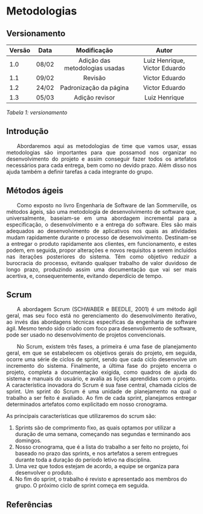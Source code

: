 # Metodologias
## Versionamento

| Versão | Data | Modificação | Autor |
|-|-|:-:|:-:|
| 1.0 | 08/02 | Adição das metodologias usadas | Luiz Henrique, Victor Eduardo |
| 1.1 | 09/02 | Revisão | Victor Eduardo |
| 1.2 | 24/02 | Padronização da página | Victor Eduardo |
| 1.3 | 05/03 | Adição revisor | Luiz Henrique |


*Tabela 1: versionamento*

## Introdução
<p align="justify">&emsp;&emsp;Abordaremos aqui as metodologias de time que vamos usar, essas metodologias são importantes para que possamod nos organizar no desenvolvimento do projeto e assim conseguir fazer todos os artefatos necessários para cada entrega, bem como no devido prazo. Além disso nos ajuda também a definir tarefas a cada integrante do grupo.</p>

## Métodos ágeis

<p align="justify">&emsp;&emsp;Como exposto no livro Engenharia de Software de Ian Sommerville, os métodos ágeis, são uma metodologia de desenvolvimento de software que, universalmente, baseiam-se em uma abordagem incremental para a especificação, o desenvolvimento e a entrega do software. Eles são mais adequados ao desenvolvimento de aplicativos nos quais as atividades mudam rapidamente durante o processo de desenvolvimento. Destinam-se a entregar o produto rapidamente aos clientes, em funcionamento, e estes podem, em seguida, propor alterações e novos requisitos a serem incluídos nas iterações posteriores do sistema. Têm como objetivo reduzir a burocracia do processo, evitando qualquer trabalho de valor duvidoso de longo prazo, produzindo assim uma documentação que vai ser mais acertiva, e, consequentemente, evitando deperdício de tempo.</p>

## Scrum

<p align="justify">&emsp;&emsp;A abordagem Scrum (SCHWABER e BEEDLE, 2001) é um método ágil geral, mas seu foco está no gerenciamento do desenvolvimento iterativo, ao invés das abordagens técnicas específicas da engenharia de software ágil. Mesmo tendo sido criado com foco para desenvolivmento de software, pode ser usado no desenvolvimento de projetos convencionais. </p>
<p align="justify">&emsp;&emsp;No Scrum, existem três fases, a primeira é uma fase de planejamento geral, em que se estabelecem os objetivos gerais do projeto, em seguida, ocorre uma série de ciclos de sprint, sendo que cada ciclo desenvolve um incremento do sistema. Finalmente, a última fase do projeto encerra o projeto, completa a documentação exigida, como quadros de ajuda do sistema e manuais do usuário, e avalia as lições aprendidas com o projeto. A característica inovadora do Scrum é sua fase central, chamada ciclos de sprint. Um sprint do Scrum é uma unidade de planejamento na qual o trabalho a ser feito é avaliado. Ao fim de cada sprint, planejamos entregar determinados artefatos como explicitado em nosso cronograma. </p>

As principais características que utilizaremos do scrum são:
1. Sprints são de comprimento fixo, as quais optamos por utilizar a duração de uma semana, começando nas segundas e terminando aos domingos.
2. Nosso cronograma, que é a lista do trabalho a ser feito no projeto, foi baseado no prazo das sprints, e nos artefatos a serem entregues durante toda a duração do período letivo na disciplina.
3. Uma vez que todos estejam de acordo, a equipe se organiza para desenvolver o produto. 
4. No fim do sprint, o trabalho é revisto e apresentado aos membros do grupo. O próximo ciclo de sprint começa em seguida.

## Referências
<!-- Adicionar Referências -->
<!-- - <p></p> -->
